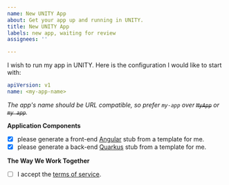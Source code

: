 ```yaml
---
name: New UNITY App
about: Get your app up and running in UNITY.
title: New UNITY App
labels: new app, waiting for review
assignees: ''

---
```


I wish to run my app in UNITY. Here is the configuration I would like to start with:

```yaml
apiVersion: v1
name: <my-app-name>
```

*The app's name should be URL compatible, so prefer `my-app` over ~~`MyApp`~~ or ~~`my app`~~.*

**Application Components**

 * [x] please generate a front-end [Angular](https://angular.io) stub from a template for me.
 * [x] please generate a back-end [Quarkus](https://quarkus.io) stub from a template for me.

**The Way We Work Together**

 * [ ] I accept the [terms of service](https://pages.atc-github.azure.cloud.bmw/UNITY/unity/Terms-of-Service.html).

